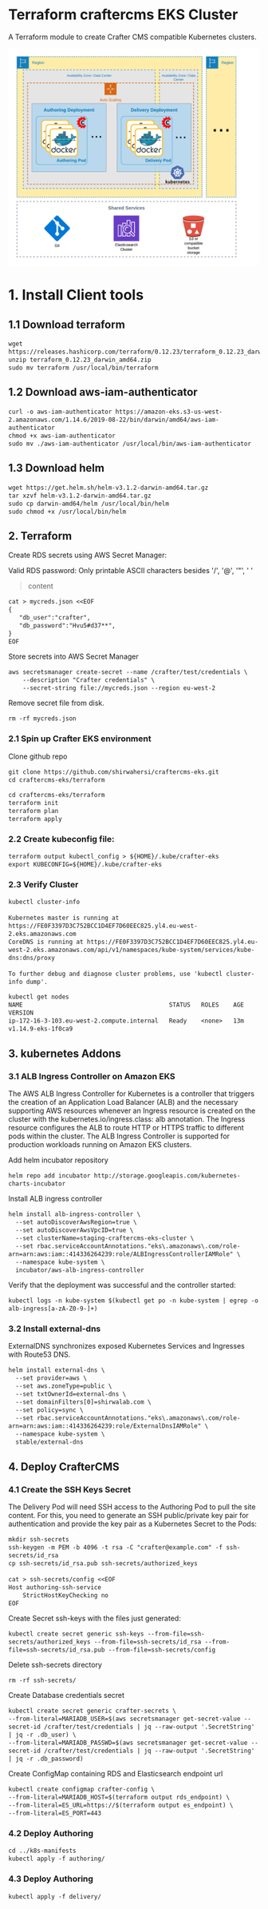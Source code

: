 # Terraform craftercms EKS Cluster

A Terraform module to create Crafter CMS compatible Kubernetes clusters.

![Image of Yaktocat](docs/images/serverless-deployment-architecture.png)

# 1. Install Client tools

## 1.1 Download terraform

```
wget https://releases.hashicorp.com/terraform/0.12.23/terraform_0.12.23_darwin_amd64.zip
unzip terraform_0.12.23_darwin_amd64.zip
sudo mv terraform /usr/local/bin/terraform
```

## 1.2 Download aws-iam-authenticator

```
curl -o aws-iam-authenticator https://amazon-eks.s3-us-west-2.amazonaws.com/1.14.6/2019-08-22/bin/darwin/amd64/aws-iam-authenticator
chmod +x aws-iam-authenticator
sudo mv ./aws-iam-authenticator /usr/local/bin/aws-iam-authenticator
```

## 1.3 Download helm

```
wget https://get.helm.sh/helm-v3.1.2-darwin-amd64.tar.gz
tar xzvf helm-v3.1.2-darwin-amd64.tar.gz
sudo cp darwin-amd64/helm /usr/local/bin/helm
sudo chmod +x /usr/local/bin/helm
```

## 2. Terraform

Create RDS secrets using AWS Secret Manager:

Valid RDS password: Only printable ASCII characters besides '/', '@', '"', ' '

> content
```
cat > mycreds.json <<EOF
{
   "db_user":"crafter",
   "db_password":"Hvu5#d37**",
}
EOF
```

Store secrets into AWS Secret Manager

```
aws secretsmanager create-secret --name /crafter/test/credentials \
    --description "Crafter credentials" \
    --secret-string file://mycreds.json --region eu-west-2
```

Remove secret file from disk.
```
rm -rf mycreds.json
```

### 2.1 Spin up Crafter EKS environment

Clone github repo

```
git clone https://github.com/shirwahersi/craftercms-eks.git
cd craftercms-eks/terraform
```

```
cd craftercms-eks/terraform
terraform init
terraform plan
terraform apply
```

### 2.2 Create kubeconfig file:

```
terraform output kubectl_config > ${HOME}/.kube/crafter-eks
export KUBECONFIG=${HOME}/.kube/crafter-eks
```

###  2.3 Verify Cluster

```
kubectl cluster-info

Kubernetes master is running at https://FE0F3397D3C752BCC1D4EF7D60EEC825.yl4.eu-west-2.eks.amazonaws.com
CoreDNS is running at https://FE0F3397D3C752BCC1D4EF7D60EEC825.yl4.eu-west-2.eks.amazonaws.com/api/v1/namespaces/kube-system/services/kube-dns:dns/proxy

To further debug and diagnose cluster problems, use 'kubectl cluster-info dump'.
```

```
kubectl get nodes
NAME                                         STATUS   ROLES    AGE   VERSION
ip-172-16-3-103.eu-west-2.compute.internal   Ready    <none>   13m   v1.14.9-eks-1f0ca9
```

## 3. kubernetes Addons

### 3.1  ALB Ingress Controller on Amazon EKS

The AWS ALB Ingress Controller for Kubernetes is a controller that triggers the creation of an Application Load Balancer (ALB) and the necessary supporting AWS resources whenever an Ingress resource is created on the cluster with the kubernetes.io/ingress.class: alb annotation. The Ingress resource configures the ALB to route HTTP or HTTPS traffic to different pods within the cluster. The ALB Ingress Controller is supported for production workloads running on Amazon EKS clusters.

Add helm incubator repository
```
helm repo add incubator http://storage.googleapis.com/kubernetes-charts-incubator
```

Install ALB ingress controller
```
helm install alb-ingress-controller \
  --set autoDiscoverAwsRegion=true \
  --set autoDiscoverAwsVpcID=true \
  --set clusterName=staging-craftercms-eks-cluster \
  --set rbac.serviceAccountAnnotations."eks\.amazonaws\.com/role-arn=arn:aws:iam::414336264239:role/ALBIngressControllerIAMRole" \
  --namespace kube-system \
  incubator/aws-alb-ingress-controller
```

Verify that the deployment was successful and the controller started:


```
kubectl logs -n kube-system $(kubectl get po -n kube-system | egrep -o alb-ingress[a-zA-Z0-9-]+)
```

### 3.2 Install external-dns

ExternalDNS synchronizes exposed Kubernetes Services and Ingresses with Route53 DNS.


```
helm install external-dns \
  --set provider=aws \
  --set aws.zoneType=public \
  --set txtOwnerId=external-dns \
  --set domainFilters[0]=shirwalab.com \
  --set policy=sync \
  --set rbac.serviceAccountAnnotations."eks\.amazonaws\.com/role-arn=arn:aws:iam::414336264239:role/ExternalDnsIAMRole" \
  --namespace kube-system \
  stable/external-dns
```

## 4. Deploy CrafterCMS

### 4.1 Create the SSH Keys Secret

The Delivery Pod will need SSH access to the Authoring Pod to pull the site content. For this, you need to generate an SSH public/private key pair for authentication and provide the key pair as a Kubernetes Secret to the Pods:

```
mkdir ssh-secrets
ssh-keygen -m PEM -b 4096 -t rsa -C "crafter@example.com" -f ssh-secrets/id_rsa
cp ssh-secrets/id_rsa.pub ssh-secrets/authorized_keys

cat > ssh-secrets/config <<EOF
Host authoring-ssh-service
    StrictHostKeyChecking no
EOF
```

Create Secret ssh-keys with the files just generated:

```
kubectl create secret generic ssh-keys --from-file=ssh-secrets/authorized_keys --from-file=ssh-secrets/id_rsa --from-file=ssh-secrets/id_rsa.pub --from-file=ssh-secrets/config
```

Delete ssh-secrets directory

```
rm -rf ssh-secrets/
```

Create Database credentials secret

```
kubectl create secret generic crafter-secrets \
--from-literal=MARIADB_USER=$(aws secretsmanager get-secret-value --secret-id /crafter/test/credentials | jq --raw-output '.SecretString' | jq -r .db_user) \
--from-literal=MARIADB_PASSWD=$(aws secretsmanager get-secret-value --secret-id /crafter/test/credentials | jq --raw-output '.SecretString' | jq -r .db_password)
```

Create ConfigMap containing RDS and Elasticsearch endpoint url

```
kubectl create configmap crafter-config \
--from-literal=MARIADB_HOST=$(terraform output rds_endpoint) \
--from-literal=ES_URL=https://$(terraform output es_endpoint) \
--from-literal=ES_PORT=443
```

### 4.2 Deploy Authoring

```
cd ../k8s-manifests
kubectl apply -f authoring/
```

### 4.3 Deploy Authoring

```
kubectl apply -f delivery/
```
